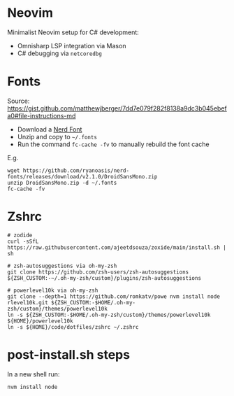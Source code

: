 # Neovim
Minimalist Neovim setup for C# development:
- Omnisharp LSP integration via Mason
- C# debugging via `netcoredbg`

# Fonts
Source: https://gist.github.com/matthewjberger/7dd7e079f282f8138a9dc3b045ebefa0#file-instructions-md

- Download a [Nerd Font](http://nerdfonts.com/)
- Unzip and copy to `~/.fonts`
- Run the command `fc-cache -fv` to manually rebuild the font cache

E.g.
```
wget https://github.com/ryanoasis/nerd-fonts/releases/download/v2.1.0/DroidSansMono.zip
unzip DroidSansMono.zip -d ~/.fonts
fc-cache -fv
```

# Zshrc
```
# zodide
curl -sSfL https://raw.githubusercontent.com/ajeetdsouza/zoxide/main/install.sh | sh

# zsh-autosuggestions via oh-my-zsh
git clone https://github.com/zsh-users/zsh-autosuggestions ${ZSH_CUSTOM:-~/.oh-my-zsh/custom}/plugins/zsh-autosuggestions

# powerlevel10k via oh-my-zsh
git clone --depth=1 https://github.com/romkatv/powe nvm install node
rlevel10k.git ${ZSH_CUSTOM:-$HOME/.oh-my-zsh/custom}/themes/powerlevel10k
ln -s ${ZSH_CUSTOM:-$HOME/.oh-my-zsh/custom}/themes/powerlevel10k ${HOME}/powerlevel10k
ln -s ${HOME}/code/dotfiles/zshrc ~/.zshrc

```

# post-install.sh steps
In a new shell run:
```
nvm install node
```
